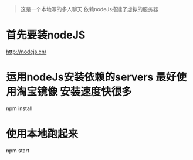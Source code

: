 > 这是一个本地写的多人聊天  依赖nodeJs搭建了虚拟的服务器

# 首先要装nodeJS
http://nodejs.cn/

# 运用nodeJs安装依赖的servers  最好使用淘宝镜像 安装速度快很多
npm install


# 使用本地跑起来  
npm start


 

